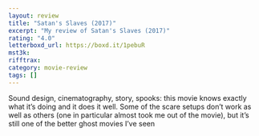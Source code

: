 ```yaml
---
layout: review
title: "Satan's Slaves (2017)"
excerpt: "My review of Satan's Slaves (2017)"
rating: "4.0"
letterboxd_url: https://boxd.it/1pebuR
mst3k:
rifftrax:
category: movie-review
tags: []
---
```


Sound design, cinematography, story, spooks: this movie knows exactly what it’s doing and it does it well. Some of the scare setups don’t work as well as others (one in particular almost took me out of the movie), but it’s still one of the better ghost movies I’ve seen
